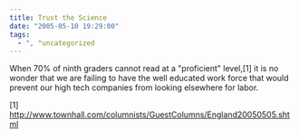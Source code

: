 ```yaml
---
title: Trust the Science
date: "2005-05-10 19:29:00"
tags:
  - ", "uncategorized
---
```

<p>When 70% of ninth graders cannot read at a "proficient"
level,[1] it is no wonder that we are failing to have the well
educated work force that would prevent our high tech companies from
looking elsewhere for labor.</p>

[1]
http://www.townhall.com/columnists/GuestColumns/England20050505.shtml

